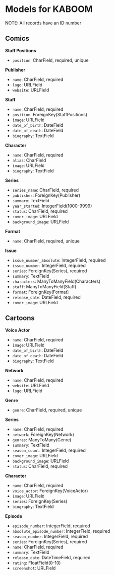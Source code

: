 # Models for KABOOM

NOTE: All records have an ID number

## Comics

**Staff Positions**

- `position`: CharField, required, unique

**Publisher**

- `name`: CharField, required
- `logo`: URLField
- `website`: URLField

**Staff**

- `name`: CharField, required
- `position`: ForeignKey(StaffPositions)
- `image`: URLField
- `date_of_birth`: DateField
- `date_of_death`: DateField
- `biography`: TextField

**Character**

- `name`: CharField, required
- `alias`: CharField
- `image`: URLField
- `biography`: TextField

**Series**

- `series_name`: CharField, required
- `publisher`: ForeignKey(Publisher)
- `summary`: TextField
- `year_started`: IntegerField(1000-9999)
- `status`: CharField, required
- `cover_image`: URLField
- `background_image`: URLField

**Format**

- `name`: CharField, required, unique

**Issue**

- `issue_number_absolute`: IntegerField, required
- `issue_number`: IntegerField, required
- `series`: ForeignKey(Series), required
- `summary`: TextField
- `characters`: ManyToManyField(Characters)
- `staff`: ManyToManyField(Staff)
- `format`: ForeignKey(Format)
- `release_date`: DateField, required
- `cover_image`: URLField

## Cartoons

**Voice Actor**

- `name`: CharField, required
- `image`: URLField
- `date_of_birth`: DateField
- `date_of_death`: DateField
- `biography`: TextField

**Network**

- `name`: CharField, required
- `website`: URLField
- `logo`: URLField

**Genre**

- `genre`: CharField, required, unique

**Series**

- `name`: CharField, required
- `network`: ForeignKey(Network)
- `genres`: ManyToMany(Genre)
- `summary`: TextField
- `season_count`: IntegerField, required
- `cover_image`: URLField
- `background_image`: URLField
- `status`: CharField, required

**Character**

- `name`: CharField, required
- `voice_actor`: ForeignKey(VoiceActor)
- `image`: URLField
- `series`: ForeignKey(Series)
- `biography`: TextField

**Episode**

- `episode_number`: IntegerField, required
- `absolute_episode_number`: IntegerField, required
- `season_number`: IntegerField, required
- `series`: ForeignKey(Series), required
- `name`: CharField, required
- `summary`: TextField
- `release_date`: DateTimeField, required
- `rating`: FloatField(0-10)
- `screenshot`: URLField